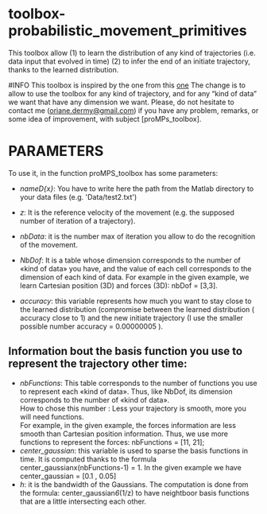 # toolbox-probabilistic_movement_primitives
This toolbox allow (1) to learn the distribution of any kind of trajectories (i.e. data input that evolved in time) (2) to infer the end of an initiate trajectory, thanks to the learned distribution. 

#INFO 
This toolbox is inspired by the one from this [one](https://github.com/marcoewerton/Learning_Motor_Skills_from_Partially_Observed_Movements_Executed_at_Different_Speeds)
The change is to allow to use the toolbox for any kind of trajectory, and for any “kind of data” we want that have any dimension we want.
Please, do not hesitate to contact me (oriane.dermy@gmail.com) if you have any problem, remarks, or some idea of improvement, with subject [proMPs_toolbox].

# PARAMETERS  
To use it, in the function proMPS_toolbox has some parameters:  

- *nameD{x}*: You have to write here the path from the Matlab directory to your data files (e.g. 'Data/test2.txt')
- *z*: It is the reference velocity of the movement (e.g. the supposed number of iteration of a trajectory).
- *nbData*: it is the number max of iteration you allow to do the recognition of the movement.

- *NbDof*: It is a table  whose dimension corresponds to the number of «kind of data» you have, and the value of each cell corresponds to the dimension of each kind of data.
For example in the given example, we learn Cartesian position (3D) and forces (3D): nbDof = [3,3].
- *accuracy*: this variable represents how much you want to stay close to the learned distribution (compromise between the learned distribution ( accuracy  close to 1) and the new initiate trajectory (I use the smaller possible number accuracy = 0.00000005 ).

## Information bout the basis function you use to represent the trajectory other time: 
- *nbFunctions*: This table corresponds to the number of functions you use to represent each «kind of data». Thus, like NbDof, its dimension corresponds to the number of «kind of data».  
How to chose this number : Less your trajectory is smooth, more you will need functions.  
For example, in the given example, the forces information are less smooth than Cartesian position information. Thus, we use more functions to represent the forces: nbFunctions = [11, 21];  
- *center\_gaussian*: this variable is used to sparse the basis functions in time. It is computed thanks to the formula center\_gaussianx(nbFunctions-1) = 1.
In the given example we have center_gaussian = [0.1 , 0.05]
- *h*: it is the bandwidth of the Gaussians. The computation is done from the formula: center_gaussian*6*(1/z) to have neightboor basis functions that are a little intersecting each other.

